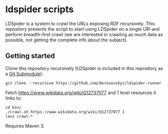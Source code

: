 # ldspider scripts

LDSpider is a system to crawl the URLs exposing RDF recursively. This repository
presents the script to start using LDSpider on a single URI and perform
breadth-first crawl (we are interested in crawling as much data as possible, not
getting the complete info about the subject).

## Getting started

Clone this repository recursively (LDSpider is included in this repository as a
[Git Submodule](https://github.com/blog/2104-working-with-submodules)):

    git clone --recursive https://github.com/berezovskyi/ldspider-runner

Fetch https://www.wikidata.org/wiki/Q12737077 and 1 level resources it links to:

    cd bin/
    ./crawl.sh https://www.wikidata.org/wiki/Q12737077 1
    less crawl-*

Requires Maven 3.
